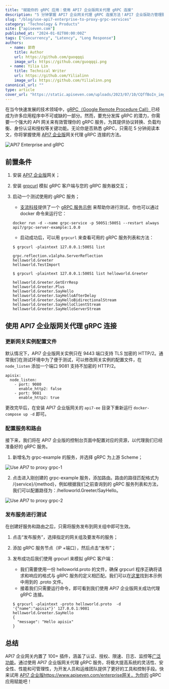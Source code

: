 ```yaml
---
title: "赋能你的 gRPC 应用：使用 API7 企业版网关代理 gRPC 连接"
description: "5 分钟掌握 API7 企业网关代理 gRPC 连接方法！API7 企业版助力管理服务，轻松实现协议转换、负载均衡、安全认证等功能。"
slug: "/blog/use-api7-enterprise-to-proxy-grpc-services"
category: "Technology & Products"
site: ["apiseven.com"]
published_at: "2024-01-02T00:00:00Z"
tags: ["Concurrency", "Latency", "Long Response"]
authors:
  - name: 郭奇
    title: Author
    url: https://github.com/guoqqqi
    image_url: https://github.com/guoqqqi.png
  - name: Yilia Lin
    title: Technical Writer
    url: https://github.com/Yilialinn
    image_url: https://github.com/Yilialinn.png
canonical_url: ""
type: article
cover_url: "https://static.apiseven.com/uploads/2023/07/10/CQffBoIn_img_v2_eaf7a40f-77da-4c03-8e5f-7fc9038aa68g.png"
---
```


在当今快速发展的技术领域中，[gRPC（Google Remote Procedure Call）](https://zh.wikipedia.org/wiki/GRPC)已经成为许多应用程序中不可或缺的一部分。然而，要充分发挥 gRPC 的潜力，你需要一个强大的 API 网关来有效管理你的 gRPC 服务，为其提供协议转换、负载均衡、身份认证和授权等关键功能。无论你是否熟悉 gRPC，只需花 5 分钟阅读本文，你将掌握使用 [API7 企业版](https://www.apiseven.com/enterprise)网关代理 gRPC 连接的方法。

![API7 Enterprise and gRPC](https://static.apiseven.com/uploads/2024/01/02/ITu9xgjT_img_v3_026n_141d4850-e004-495e-95a0-66a004458e9g.jpg)

## 前置条件

1. 安装 [API7 企业版](https://api7.ai/try?product=enterprise)网关；
2. 安装 [grpcurl](https://github.com/fullstorydev/grpcurl#installation) 模拟 gRPC 客户端与您的 gRPC 服务器交互；
3. 启动一个测试使用的 gRPC 服务；
   - [支流科技](https://www.apiseven.com/)提供了一个 [gRPC 服务示例](https://github.com/api7/grpc_server_example) 来帮助你进行测试，你也可以通过 docker 命令来运行它：

   ```
   docker run -d --name grpc-service -p 50051:50051 --restart always api7/grpc-server-example:1.0.0
   ```

   - 启动成功后，可以用 `grpcurl` 来查看可用的 gRPC 服务列表和方法：

   ```
   $ grpcurl -plaintext 127.0.0.1:50051 list

   grpc.reflection.v1alpha.ServerReflection
   helloworld.Greeter
   helloworld.TestImport

   $ grpcurl -plaintext 127.0.0.1:50051 list helloworld.Greeter

   helloworld.Greeter.GetErrResp
   helloworld.Greeter.Plus
   helloworld.Greeter.SayHello
   helloworld.Greeter.SayHelloAfterDelay
   helloworld.Greeter.SayHelloBidirectionalStream
   helloworld.Greeter.SayHelloClientStream
   helloworld.Greeter.SayHelloServerStream
   ```

## 使用 API7 企业版网关代理 gRPC 连接

### 更新网关实例配置文件

默认情况下，API7 企业版网关实例只在 9443 端口支持 TLS 加密的 HTTP/2。通常我们在测试环境中为了便于测试，可以修改网关实例的配置文件，在 `node_listen` 添加一个端口 9081 支持不加密的 HTTP/2。

```
apisix:
  node_listen:
    - port: 9080
      enable_http2: false
    - port: 9081
      enable_http2: true
```

更改完毕后，在安装 API7 企业版网关的 `api7-ee` 目录下重新运行 `docker-compose up -d` 即可。

### 配置服务和路由

接下来，我们将在 API7 企业版的控制台页面中配置对应的资源，以代理我们已经准备好的 gRPC 服务。

1. 新增名为 grpc-example 的服务，并选择 gRPC 为上游 Scheme；

![Use API7 to proxy grpc-1](https://static.apiseven.com/uploads/2024/01/02/Iw7CEI5a_grpc-2.png)

2. 点击进入刚创建的 grpc-example 服务，添加路由。路由的路径匹配格式为 /{service}/{method}，例如根据我们之前查询到的 gRPC 服务列表和方法，我们可以配置路径为：/helloworld.Greeter/SayHello。

![Use API7 to proxy grpc-2](https://static.apiseven.com/uploads/2024/01/02/SMBLTGMy_grpc-3.png)

### 发布服务进行测试

在创建好服务和路由之后，只需将服务发布到网关组中即可生效。

1. 点击“发布服务”，选择指定的网关组及要发布的服务；
2. 添加 gRPC 服务节点（IP +端口），然后点击“发布”；
3. 发布成功后我们使用 grpcurl 来模拟 gRPC 客户端：

    - 我们需要使用一份 helloworld.proto 的文件，确保 grpcurl 程序正确将请求和响应的格式与 gRPC 服务的定义相匹配。我们可以在[这里](https://github.com/api7/grpc_server_example/blob/master/proto/helloworld.proto)找到本示例中用到的 .proto 文件。
    - 接着我们只需要运行命令，即可看到我们使用 API7 企业版网关成功代理 gRPC 连接。

    ```
    $ grpcurl -plaintext -proto helloworld.proto  -d '{"name":"apisix"}' 127.0.0.1:9081
    helloworld.Greeter.SayHello
    {
      "message": "Hello apisix"
    }
    ```

## 总结

API7 企业网关内置了 100+ 插件，涵盖了认证、授权、限速、日志、监控等[广泛功能](https://www.apiseven.com/products/api7/features)。通过使用 API7 企业版网关代理 gRPC 服务，将极大提高系统的灵活性、安全性、性能和可管理性，为开发人员和运维团队提供了更好的工具和控制手段。快来试用 [API7 企业版](https://www.apiseven.com/enterprise)https://www.apiseven.com/enterprise网关，为你的 gRPC 应用赋能吧！
